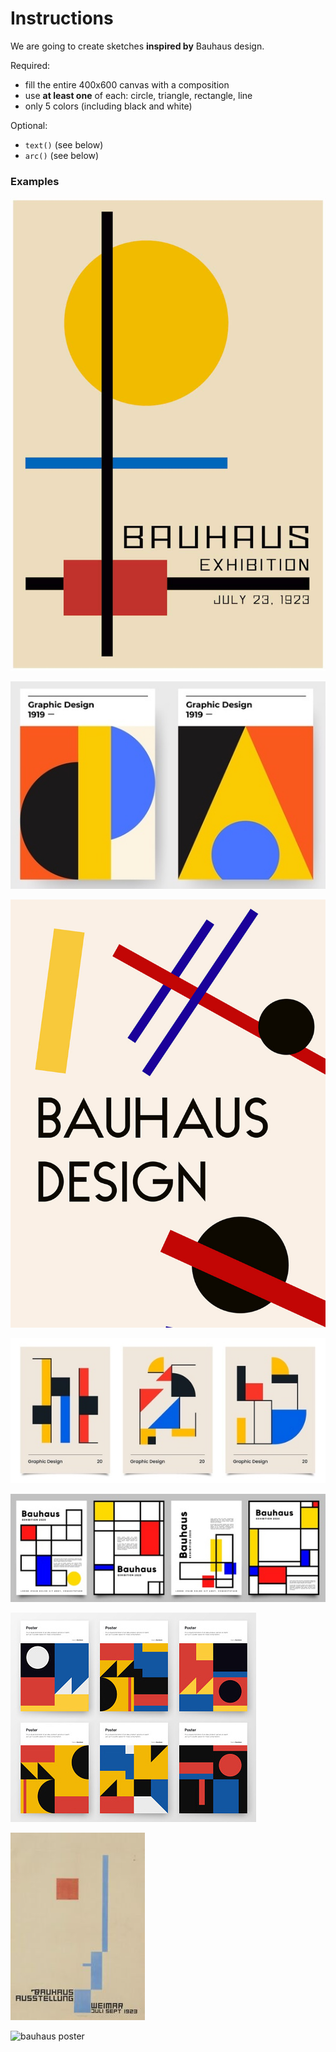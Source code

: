 # Instructions  

We are going to create sketches **inspired by** Bauhaus design.

Required:
* fill the entire 400x600 canvas with a composition
* use **at least one** of each: circle, triangle, rectangle, line
* only 5 colors (including black and white)

Optional:
* `text()` (see below)
* `arc()` (see below)

### Examples

![bauhaus poster](./assets/bauhaus/poster0.jpeg)

![bauhaus poster](./assets/bauhaus/poster1.jpeg)

![bauhaus poster](./assets/bauhaus/poster2.jpg)

![bauhaus poster](./assets/bauhaus/poster6.jpeg)

![bauhaus poster](./assets/bauhaus/poster3.jpeg)

![bauhaus poster](./assets/bauhaus/poster4.jpeg)

![bauhaus poster](./assets/bauhaus/poster5.jpeg)

![bauhaus poster](./assets/bauhaus/bauhaus.jpeg)

